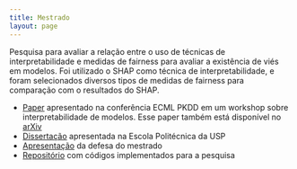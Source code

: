 ```yaml
---
title: Mestrado
layout: page
---
```


Pesquisa para avaliar a relação entre o uso de técnicas de interpretabilidade e medidas de fairness para avaliar a existência de viés em modelos. Foi utilizado o SHAP como técnica de interpretabilidade, e foram selecionados diversos tipos de medidas de fairness para comparação com o resultados do SHAP.


- [Paper](https://link.springer.com/chapter/10.1007/978-3-030-43823-4_22) apresentado na conferência ECML PKDD em um workshop sobre interpretabilidade de modelos. Esse paper também está disponível no [arXiv](https://arxiv.org/pdf/1910.05591.pdf)
- [Dissertação](https://github.com/cesarojuliana/cesarojuliana.github.io/blob/main/mestrado/dissertacao.pdf) apresentada na Escola Politécnica da USP
- [Apresentação](https://github.com/cesarojuliana/cesarojuliana.github.io/blob/main/mestrado/apresentacao_defesa.pdf) da defesa do mestrado
- [Repositório](https://github.com/cesarojuliana/feature_importance_fairness_pt2) com códigos implementados para a pesquisa

